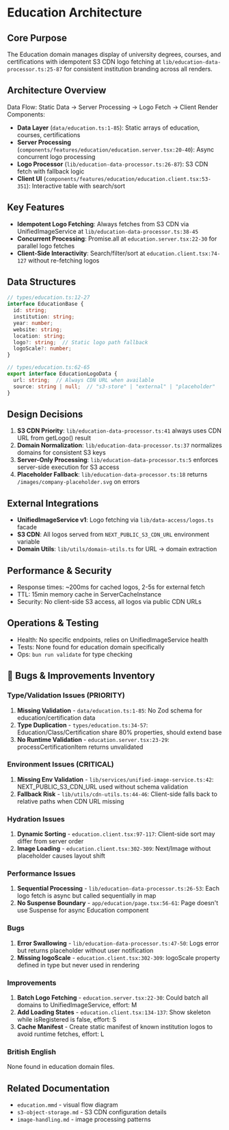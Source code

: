 # Education Architecture

## Core Purpose

The Education domain manages display of university degrees, courses, and certifications with idempotent S3 CDN logo fetching at `lib/education-data-processor.ts:25-87` for consistent institution branding across all renders.

## Architecture Overview

Data Flow: Static Data → Server Processing → Logo Fetch → Client Render
Components:

- **Data Layer** (`data/education.ts:1-85`): Static arrays of education, courses, certifications
- **Server Processing** (`components/features/education/education.server.tsx:20-40`): Async concurrent logo processing
- **Logo Processor** (`lib/education-data-processor.ts:26-87`): S3 CDN fetch with fallback logic
- **Client UI** (`components/features/education/education.client.tsx:53-351`): Interactive table with search/sort

## Key Features

- **Idempotent Logo Fetching**: Always fetches from S3 CDN via UnifiedImageService at `lib/education-data-processor.ts:38-45`
- **Concurrent Processing**: Promise.all at `education.server.tsx:22-30` for parallel logo fetches
- **Client-Side Interactivity**: Search/filter/sort at `education.client.tsx:74-127` without re-fetching logos

## Data Structures

```typescript
// types/education.ts:12-27
interface EducationBase {
  id: string;
  institution: string;
  year: number;
  website: string;
  location: string;
  logo?: string;  // Static logo path fallback
  logoScale?: number;
}

// types/education.ts:62-65
export interface EducationLogoData {
  url: string;  // Always CDN URL when available
  source: string | null;  // "s3-store" | "external" | "placeholder"
}
```

## Design Decisions

1. **S3 CDN Priority**: `lib/education-data-processor.ts:41` always uses CDN URL from getLogo() result
2. **Domain Normalization**: `lib/education-data-processor.ts:37` normalizes domains for consistent S3 keys
3. **Server-Only Processing**: `lib/education-data-processor.ts:5` enforces server-side execution for S3 access
4. **Placeholder Fallback**: `lib/education-data-processor.ts:18` returns `/images/company-placeholder.svg` on errors

## External Integrations

- **UnifiedImageService v1**: Logo fetching via `lib/data-access/logos.ts` facade
- **S3 CDN**: All logos served from `NEXT_PUBLIC_S3_CDN_URL` environment variable
- **Domain Utils**: `lib/utils/domain-utils.ts` for URL → domain extraction

## Performance & Security

- Response times: ~200ms for cached logos, 2-5s for external fetch
- TTL: 15min memory cache in ServerCacheInstance
- Security: No client-side S3 access, all logos via public CDN URLs

## Operations & Testing

- Health: No specific endpoints, relies on UnifiedImageService health
- Tests: None found for education domain specifically
- Ops: `bun run validate` for type checking

## 🐛 Bugs & Improvements Inventory

### Type/Validation Issues (PRIORITY)

1. **Missing Validation** - `data/education.ts:1-85`: No Zod schema for education/certification data
2. **Type Duplication** - `types/education.ts:34-57`: Education/Class/Certification share 80% properties, should extend base
3. **No Runtime Validation** - `education.server.tsx:23-29`: processCertificationItem returns unvalidated

### Environment Issues (CRITICAL)

1. **Missing Env Validation** - `lib/services/unified-image-service.ts:42`: NEXT_PUBLIC_S3_CDN_URL used without schema validation
2. **Fallback Risk** - `lib/utils/cdn-utils.ts:44-46`: Client-side falls back to relative paths when CDN URL missing

### Hydration Issues

1. **Dynamic Sorting** - `education.client.tsx:97-117`: Client-side sort may differ from server order
2. **Image Loading** - `education.client.tsx:302-309`: Next/Image without placeholder causes layout shift

### Performance Issues

1. **Sequential Processing** - `lib/education-data-processor.ts:26-53`: Each logo fetch is async but called sequentially in map
2. **No Suspense Boundary** - `app/education/page.tsx:56-61`: Page doesn't use Suspense for async Education component

### Bugs

1. **Error Swallowing** - `lib/education-data-processor.ts:47-50`: Logs error but returns placeholder without user notification
2. **Missing logoScale** - `education.client.tsx:302-309`: logoScale property defined in type but never used in rendering

### Improvements

1. **Batch Logo Fetching** - `education.server.tsx:22-30`: Could batch all domains to UnifiedImageService, effort: M
2. **Add Loading States** - `education.client.tsx:134-137`: Show skeleton while isRegistered is false, effort: S
3. **Cache Manifest** - Create static manifest of known institution logos to avoid runtime fetches, effort: L

### British English

None found in education domain files.

## Related Documentation

- `education.mmd` - visual flow diagram
- `s3-object-storage.md` - S3 CDN configuration details
- `image-handling.md` - image processing patterns
